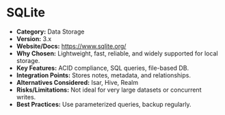 # SQLite

- **Category:** Data Storage
- **Version:** 3.x
- **Website/Docs:** https://www.sqlite.org/
- **Why Chosen:** Lightweight, fast, reliable, and widely supported for local storage.
- **Key Features:** ACID compliance, SQL queries, file-based DB.
- **Integration Points:** Stores notes, metadata, and relationships.
- **Alternatives Considered:** Isar, Hive, Realm
- **Risks/Limitations:** Not ideal for very large datasets or concurrent writes.
- **Best Practices:** Use parameterized queries, backup regularly.
